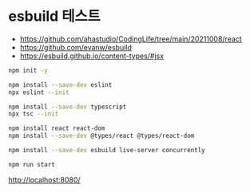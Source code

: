 # esbuild 테스트

- <https://github.com/ahastudio/CodingLife/tree/main/20211008/react>
- <https://github.com/evanw/esbuild>
- <https://esbuild.github.io/content-types/#jsx>

```bash
npm init -y

npm install --save-dev eslint
npx eslint --init

npm install --save-dev typescript
npx tsc --init

npm install react react-dom
npm install --save-dev @types/react @types/react-dom

npm install --save-dev esbuild live-server concurrently

npm run start
```

<http://localhost:8080/>
